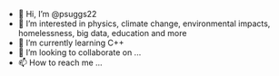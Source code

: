 - 👋 Hi, I’m @psuggs22
- 👀 I’m interested in physics, climate change, environmental impacts, homelessness, big data, education and more
- 🌱 I’m currently learning C++
- 💞️ I’m looking to collaborate on ...
- 📫 How to reach me ...

<!---
psuggs22/psuggs22 is a ✨ special ✨ repository because its `README.md` (this file) appears on your GitHub profile.
You can click the Preview link to take a look at your changes.
--->
